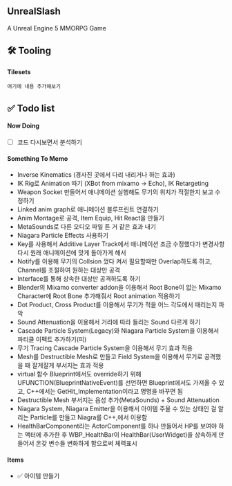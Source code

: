## UnrealSlash

A Unreal Engine 5 MMORPG Game

## 🛠️ Tooling

#### Tilesets


```bash
여기에 내용 추가해보기
```

## ✅ Todo list

#### Now Doing
- [ ] 코드 다시보면서 분석하기

#### Something To Memo
- Inverse Kinematics (경사진 곳에서 다리 내리거나 하는 효과)
- IK Rig로 Animation 따기 (XBot from mixamo -> Echo), IK Retargeting
- Weapon Socket 만들어서 애니메이션 실행해도 무기의 위치가 적절한지 보고 수정하기
- Linked anim graph로 애니메이션 블루프린트 연결하기
- Anim Montage로 공격, Item Equip, Hit React을 만들기
- MetaSounds로 다른 오디오 파일 튼 거 같은 효과 내기
- Niagara Particle Effects 사용하기
- Key를 사용해서 Additive Layer Track에서 애니메이션 조금 수정했다가 변경사항 다시 원래 애니메이션에 맞게 돌아가게 해서
- Notify를 이용해 무기의 Collsion 껐다 켜서 필요할때만 Overlap하도록 하고, Channel를 조절하여 원하는 대상만 공격
- Interface를 통해 상속한 대상만 공격하도록 하기
- Blender의 Mixamo converter addon을 이용해서 Root Bone이 없는 Mixamo Character에 Root Bone 추가해줘서 Root animation 적용하기
- Dot Product, Cross Product를 이용해서 무기가 적을 어느 각도에서 때리는지 파악
- Sound Attenuation을 이용해서 거리에 따라 들리는 Sound 다르게 하기
- Cascade Particle System(Legacy)와 Niagara Particle System을 이용해서 파티클 이펙트 추가하기(피)
- 무기 Tracing Cascade Particle System을 이용해서 무기 효과 적용
- Mesh를 Destructible Mesh로 만들고 Field System을 이용해서 무기로 공격했을 때 잘게잘게 부서지는 효과 적용
- virtual 함수 Blueprint에서도 override하기 위해 UFUNCTION(BlueprintNativeEvent)를 선언하면 Blueprint에서도 가져올 수 있고, C++에서는 GetHit_Implementation이라고 명명을 바꾸면 됨
- Destructible Mesh 부서지는 음성 추가(MetaSounds) + Sound Attenuation
- Niagara System, Niagara Emitter을 이용해서 아이템 주울 수 있는 상태인 걸 알리는 Particle를 만들고 Niagra를 C++,에서 이용함
- HealthBarComponent라는 ActorComponent를 하나 만들어서 HP를 보여야 하는 액터에 추가한 후 WBP_HealthBar이 HealthBar(UserWidget)을 상속하게 만들어서 온갖 변수들 변화하게 함으로써 체력표시  
#### Items

- ✅ 아이템 만들기